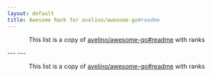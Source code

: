 ```yaml
---
layout: default
title: Awesome Rank for avelino/awesome-go#readme
---
```


<p align="center">
	This list is a copy of <a href="https://github.com/avelino/awesome-go#readme">avelino/awesome-go#readme</a> with ranks
</p>
---
---
<p align="center">
	This list is a copy of <a href="https://github.com/avelino/awesome-go#readme">avelino/awesome-go#readme</a> with ranks
</p>
